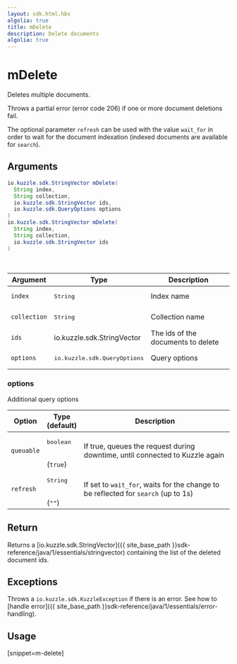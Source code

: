 ```yaml
---
layout: sdk.html.hbs
algolia: true
title: mDelete
description: Delete documents
algolia: true
---
```


# mDelete

Deletes multiple documents.

Throws a partial error (error code 206) if one or more document deletions fail.

The optional parameter `refresh` can be used with the value `wait_for` in order to wait for the document indexation (indexed documents are available for `search`).

## Arguments

```java
io.kuzzle.sdk.StringVector mDelete(
  String index,
  String collection,
  io.kuzzle.sdk.StringVector ids,
  io.kuzzle.sdk.QueryOptions options
)
io.kuzzle.sdk.StringVector mDelete(
  String index,
  String collection,
  io.kuzzle.sdk.StringVector ids
)
```

<br/>

| Argument | Type | Description |
| --- | --- | --- |
| `index` | <pre>String</pre> | Index name |
| `collection` | <pre>String</pre> | Collection name |
| `ids` | io.kuzzle.sdk.StringVector | The ids of the documents to delete |
| `options` | <pre>io.kuzzle.sdk.QueryOptions</pre> | Query options |

### options

Additional query options

| Option | Type<br/>(default) | Description |
| --- | --- | --- |
| `queuable` | <pre>boolean</pre><br/>(`true`)| If true, queues the request during downtime, until connected to Kuzzle again |
| `refresh` | <pre>String</pre><br/>(`""`) | If set to `wait_for`, waits for the change to be reflected for `search` (up to 1s) |

## Return

Returns a [io.kuzzle.sdk.StringVector]({{ site_base_path }}sdk-reference/java/1/essentials/stringvector) containing the list of the deleted document ids.

## Exceptions

Throws a `io.kuzzle.sdk.KuzzleException` if there is an error. See how to [handle error]({{ site_base_path }}sdk-reference/java/1/essentials/error-handling).

## Usage

[snippet=m-delete]
